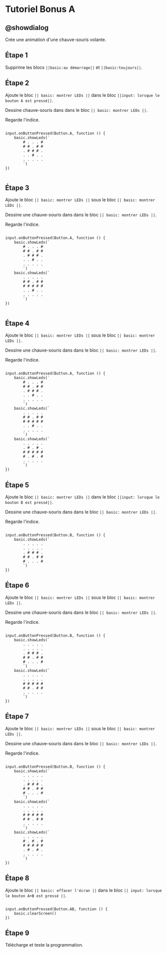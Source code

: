 # Tutoriel Bonus A

## @showdialog

Crée une animation d'une chauve-souris volante.

## Étape 1

Supprime les blocs ``||basic:au démarrage||`` et ``||basic:toujours||``.

## Étape 2

Ajoute le bloc ``|| basic: montrer LEDs ||`` dans le bloc ``||input: lorsque le bouton A est pressé||``.

Dessine chauve-souris dans dans le bloc ``|| basic: montrer LEDs ||``.

Regarde l'indice.

```blocks

input.onButtonPressed(Button.A, function () {
    basic.showLeds(`
        # . . . #
        # # . # #
        . # # # .
        . . # . .
        . . . . .
        `)
})


```

## Étape 3

Ajoute le bloc ``|| basic: montrer LEDs ||`` sous le bloc ``|| basic: montrer LEDs ||``.

Dessine une chauve-souris dans dans le bloc ``|| basic: montrer LEDs ||``.

Regarde l'indice.

```blocks

input.onButtonPressed(Button.A, function () {
    basic.showLeds(`
        # . . . #
        # # . # # 
        . # # # .
        . . # . .
        . . . . .
        `)
    basic.showLeds(`
        . . . . .
        # # . # #
        # # # # #
        . . # . .
        . . . . .
        `)
})


```

## Étape 4

Ajoute le bloc ``|| basic: montrer LEDs ||`` sous le bloc ``|| basic: montrer LEDs ||``.

Dessine une chauve-souris dans dans le bloc ``|| basic: montrer LEDs ||``.

Regarde l'indice.

```blocks

input.onButtonPressed(Button.A, function () {
    basic.showLeds(`
        # . . . #
        # # . # #
        . # # # .
        . . # . .
        . . . . .
        `)
    basic.showLeds(`
        . . . . .
        # # . # #
        # # # # #
        . . # . .
        . . . . .
        `)
    basic.showLeds(`
        . . . . .
        . # . # .
        # # # # #
        # . # . #
        . . . . .
        `)
})

```

## Étape 5

Ajoute le bloc ``|| basic: montrer LEDs ||`` dans le bloc ``||input: lorsque le bouton B est pressé||``.

Dessine une chauve-souris dans dans le bloc ``|| basic: montrer LEDs ||``.

Regarde l'indice.

```blocks

input.onButtonPressed(Button.B, function () {
    basic.showLeds(`
        . . . . .
        . . . . .
        . # # # .
        # # . # #
        # . . . #
        `)
})

```

## Étape 6

Ajoute le bloc ``|| basic: montrer LEDs ||`` sous le bloc ``|| basic: montrer LEDs ||``.

Dessine une chauve-souris dans dans le bloc ``|| basic: montrer LEDs ||``.

Regarde l'indice.

```blocks

input.onButtonPressed(Button.B, function () {
    basic.showLeds(`
        . . . . .
        . . . . .
        . # # # .
        # # . # #
        # . . . #
        `)
    basic.showLeds(`
        . . . . .
        . . . . .
        # # # # #
        # # . # #
        . . . . .
        `)
})

```

## Étape 7

Ajoute le bloc ``|| basic: montrer LEDs ||`` sous le bloc ``|| basic: montrer LEDs ||``.

Dessine une chauve-souris dans dans le bloc ``|| basic: montrer LEDs ||``.

Regarde l'indice.

```blocks

input.onButtonPressed(Button.B, function () {
    basic.showLeds(`
        . . . . .
        . . . . .
        . # # # .
        # # . # #
        # . . . #
        `)
    basic.showLeds(`
        . . . . .
        . . . . .
        # # # # #
        # # . # #
        . . . . .
        `)
    basic.showLeds(`
        . . . . .
        # . # . #
        # # # # #
        . # . # .
        . . . . .
        `)
})

```

## Étape 8

Ajoute le bloc ``|| basic: effacer l'écran ||`` dans le bloc ``|| input: lorsque le bouton A+B est pressé ||``.


```blocks

input.onButtonPressed(Button.AB, function () {
    basic.clearScreen()
})

```

## Étape 9

Télécharge et teste la programmation.
